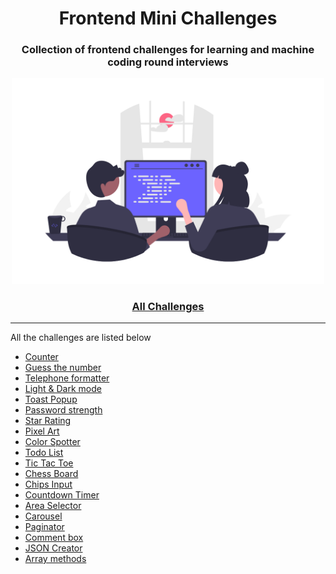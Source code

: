 <div align="center">
  <h1>Frontend Mini Challenges</h1>
  <h3>Collection of frontend challenges for learning and machine coding round interviews</h3>
  <a href="https://sadanandpai.github.io/frontend-mini-challenges/"><img src="cover.png" alt="web programming" width="500px" /></a>
</div>

<div align="center">
  <h3><a href="https://sadanandpai.github.io/frontend-mini-challenges/">All Challenges</a></h3>
</div>

---

All the challenges are listed below

- [Counter](https://sadanandpai.github.io/frontend-mini-challenges/mc/counter/)
- [Guess the number](https://sadanandpai.github.io/frontend-mini-challenges/mc/guess-the-number/)
- [Telephone formatter](https://sadanandpai.github.io/frontend-mini-challenges/mc/telephone-formatter/)
- [Light & Dark mode](https://sadanandpai.github.io/frontend-mini-challenges/mc/theme/)
- [Toast Popup](https://sadanandpai.github.io/frontend-mini-challenges/mc/toast-popup/)
- [Password strength](https://sadanandpai.github.io/frontend-mini-challenges/mc/password-strength/)
- [Star Rating](https://sadanandpai.github.io/frontend-mini-challenges/mc/star-rating/)
- [Pixel Art](https://sadanandpai.github.io/frontend-mini-challenges/mc/pixel-art/)
- [Color Spotter](https://sadanandpai.github.io/frontend-mini-challenges/mc/color-spotter/)
- [Todo List](https://sadanandpai.github.io/frontend-mini-challenges/mc/todo-list/)
- [Tic Tac Toe](https://sadanandpai.github.io/frontend-mini-challenges/mc/tic-tac-toe/)
- [Chess Board](https://sadanandpai.github.io/frontend-mini-challenges/mc/chess-board/)
- [Chips Input](https://sadanandpai.github.io/frontend-mini-challenges/mc/chips-input/)
- [Countdown Timer](https://sadanandpai.github.io/frontend-mini-challenges/mc/timer/)
- [Area Selector](https://sadanandpai.github.io/frontend-mini-challenges/mc/area-selector/)
- [Carousel](https://sadanandpai.github.io/frontend-mini-challenges/mc/carousel/)
- [Paginator](https://sadanandpai.github.io/frontend-mini-challenges/mc/paginator/)
- [Comment box](https://sadanandpai.github.io/frontend-mini-challenges/mc/comment-box/)
- [JSON Creator](https://sadanandpai.github.io/frontend-mini-challenges/mc/json-creator/)
- [Array methods](https://sadanandpai.github.io/frontend-mini-challenges/mc/array-methods/)

